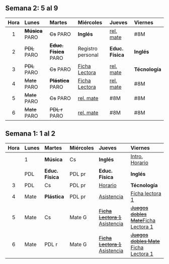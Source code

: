 ## Semana 2: 5 al 9

| Hora | Lunes | Martes | Miércoles | Jueves | Viernes |
| :---: | :--- | :--- | :--- | :--- | :--- |
| 1 | ~~**Música**~~ PARO | ~~Cs~~ PARO | **Inglés** | [rel. mate]({{site.baseurl}}/modules/proyectos/relevamiento-punto-de-partida/#juego-duplica-triplica-y-cuadriplica-con-dados) | \#8M |
| 2 | ~~PDL~~ PARO | ~~**Educ. Física**~~ PARO | Registro personal | **Educ. Física** | **Inglés** |
| 3 | ~~PDL~~ PARO | ~~Cs~~ PARO | [Ficha Lectora]({{site.baseurl}}/modules/proyectos/relevamiento-punto-de-partida/#ficha-lectora-cuadernillo-de-5to-grado) | [rel. mate]({{site.baseurl}}/modules/proyectos/relevamiento-punto-de-partida/#juego-duplica-triplica-y-cuadriplica-con-dados) | **Técnología** |
| 4 | ~~Mate~~ PARO | ~~**Plástica**~~ PARO | [Ficha Lectora]({{site.baseurl}}/modules/proyectos/relevamiento-punto-de-partida/#ficha-lectora-cuadernillo-de-5to-grado) | [rel. mate]({{site.baseurl}}/modules/proyectos/relevamiento-punto-de-partida/#juego-duplica-triplica-y-cuadriplica-con-dados) | \#8M |
| 5 | ~~Mate~~ PARO | ~~Cs~~ PARO | [rel. mate]({{site.baseurl}}/modules/proyectos/relevamiento-punto-de-partida/#juego-duplica-triplica-y-cuadriplica-con-dados) | \#8M | \#8M |
| 6 | ~~Mate~~ PARO | ~~PDL r~~ PARO | [rel. mate]({{site.baseurl}}/modules/proyectos/relevamiento-punto-de-partida/#juego-duplica-triplica-y-cuadriplica-con-dados) | \#8M | \#8M |

## Semana 1: 1 al 2

| Hora | Lunes | Martes | Miércoles | Jueves | Viernes |
| :---: | :--- | :--- | :--- | :--- | :--- |
|  | 1 | **Música** | Cs | **Inglés** | [Intro. Horario]({{site.baseurl}}/modules/proyectos/relevamiento-punto-de-partida/#horarios-registros-y-juegos-dobles) |
|  | PDL | **Educ. Física** | PDL pr | **Educ. Física** | **Inglés** |
| 3 | PDL | Cs | PDL pr | [Horario]({{site.baseurl}}/modules/proyectos/relevamiento-punto-de-partida/#horarios-registros-y-juegos-dobles) | **Técnología** |
| 4 | Mate | **Plástica** | PDL pr | [Asistencia]({{site.baseurl}}/modules/proyectos/relevamiento-punto-de-partida/#horarios-registros-y-juegos-dobles) | [Fícha lectora 1](/proyectos/relevamiento-punto-de-partida.md#ficha-lectora) |
| 5 | Mate | Cs | Mate G | [~~Ficha Lectora 1~~]({{site.baseurl}}/modules/proyectos/relevamiento-punto-de-partida/#ficha-lectora-cuadernillo-de-5to-grado) [Asistencia]({{site.baseurl}}/modules/proyectos/relevamiento-punto-de-partida/#horarios-registros-y-juegos-dobles) | [~~Juegos dobles Mate~~]({{site.baseurl}}/modules/proyectos/relevamiento-punto-de-partida/#horarios-registros-y-juegos-dobles)[Ficha Lectora 1](/proyectos/relevamiento-punto-de-partida.md#ficha-lectora) |
| 6 | Mate | PDL r | Mate G | [~~Ficha Lectora 1~~]({{site.baseurl}}/modules/proyectos/relevamiento-punto-de-partida/#ficha-lectora-cuadernillo-de-5to-grado) [Asistencia](/proyectos/relevamiento-punto-de-partida.md#asistencia) | [~~Juegos dobles Mate~~]({{site.baseurl}}/modules/proyectos/relevamiento-punto-de-partida/#horarios-registros-y-juegos-dobles) [Ficha Lectora 1](/proyectos/relevamiento-punto-de-partida.md#ficha-lectora) |




